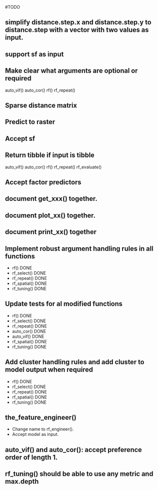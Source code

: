 #TODO

## simplify distance.step.x and distance.step.y to distance.step with a vector with two values as input.

## support sf as input

## Make clear what arguments are optional or required

auto_vif()
auto_cor()
rf()
rf_repeat()

## Sparse distance matrix

## Predict to raster

## Accept sf

## Return tibble if input is tibble

auto_vif()
auto_cor()
rf()
rf_repeat()
rf_evaluate()

## Accept factor predictors

## document get_xxx() together.

## document plot_xx() together.

## document print_xx() together

## Implement robust argument handling rules in all functions

  + rf() DONE
  + rf_select() DONE
  + rf_repeat() DONE
  + rf_spatial() DONE
  + rf_tuning() DONE
  
## Update tests for al modified functions

  + rf() DONE
  + rf_select() DONE
  + rf_repeat() DONE
  + auto_cor() DONE
  + auto_vif() DONE
  + rf_spatial() DONE
  + rf_tuning() DONE
  
## Add cluster handling rules and add cluster to model output when required

  + rf() DONE
  + rf_select() DONE
  + rf_repeat() DONE
  + rf_spatial() DONE
  + rf_tuning() DONE

## the_feature_engineer()

  + Change name to rf_engineer().
  + Accept model as input.

## auto_vif() and auto_cor(): accept preference order of length 1.

## rf_tuning() should be able to use any metric and max.depth
